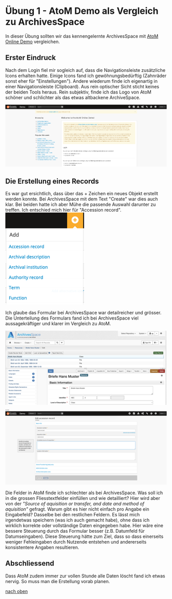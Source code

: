 # Übung 1 - AtoM Demo als Vergleich zu ArchivesSpace

In dieser Übung sollten wir das kennengelernte ArchivesSpace mit [AtoM Online Demo](https://demo.accesstomemory.org) vergleichen.

## Erster Eindruck
Nach dem Login fiel mir sogleich auf, dass die Navigationsleiste zusätzliche Icons erhalten hatte. Einige Icons fand ich gewöhnungsbedürftig (Zahnräder sonst eher für "Einstellungen"). Andere wiederum finde ich eigenartig in einer Navigationsleiste (Clipboard). Aus rein optischer Sicht sticht keines der beiden Tools heraus. Rein subjektiv, finde ich das Logo von AtoM schöner und schlichter als das etwas altbackene ArchiveSpace.

![Startseite atom](https://github.com/Sabs135/Lerntagebuch-BAIN/blob/main/img/atom_start.png?raw=true)

## Die Erstellung eines Records
Es war gut ersichtlich, dass über das + Zeichen ein neues Objekt erstellt werden konnte. Bei ArchivesSpace mit dem Text "Create" war dies auch klar. 
Bei beiden hatte ich aber Mühe die passende Auswahl darunter zu treffen. Ich entschied mich hier für "Accession record".  
![Auswahl bei Add](https://github.com/Sabs135/Lerntagebuch-BAIN/blob/main/img/atom_add.png?raw=true)

Ich glaube das Formular bei ArchivesSpace war detailreicher und grösser. Die Unterteilung des Formulars fand ich bei ArchivesSpace viel aussagekräftiger und klarer im Vergleich zu AtoM.

![Formular ArchivesSpace](https://github.com/Sabs135/Lerntagebuch-BAIN/blob/main/img/ArchivesSpace_formular.png?raw=true)  
...  
![Formular atom](https://github.com/Sabs135/Lerntagebuch-BAIN/blob/main/img/atom_formular_record_new.png?raw=true)

Die Felder in AtoM finde ich schlechter als bei ArchivesSpace. Was soll ich in die grossen Fliesstextfelder einfüllen und wie detailliert? Hier wird aber von der _"Source of aquisition or transfer, and date and method of aquisition"_ gefragt. Warum gibt es hier nicht einfach pro Angabe ein Eingabefeld? Dasselbe bei den restlichen Feldern. Es lässt mich irgendetwas speichern (was ich auch gemacht habe), ohne dass ich wirklich korrekte oder vollständige Daten eingegeben habe. Hier wäre eine bessere Steuerung durch das Formular besser (z.B. Datumfeld für Datumseingaben). Diese Steuerung hätte zum Ziel, dass so dass einerseits weniger Fehleingaben durch Nutzende entstehen und andererseits konsistentere Angaben resultieren.

## Abschliessend
Dass AtoM zudem immer zur vollen Stunde alle Daten löscht fand ich etwas nervig. So muss man die Erstellung vorab planen.

[nach oben](#übung-1---atom-demo-als-vergleich-zu-srchivesspace)
